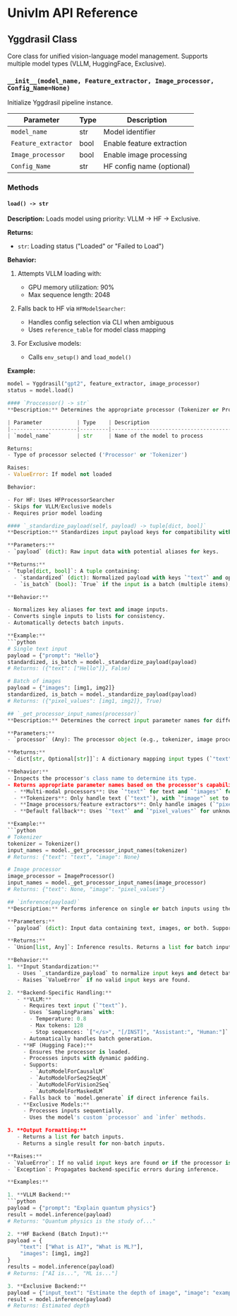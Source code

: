 # Univlm API Reference

## Yggdrasil Class

Core class for unified vision-language model management. Supports multiple model types (VLLM, HuggingFace, Exclusive).

### `__init__(model_name, Feature_extractor, Image_processor, Config_Name=None)`

Initialize Yggdrasil pipeline instance.

| Parameter           | Type    | Description                              |
|---------------------|---------|------------------------------------------|
| `model_name`        | str     | Model identifier                         |
| `Feature_extractor` | bool    | Enable feature extraction                |
| `Image_processor`   | bool    | Enable image processing                  |
| `Config_Name`       | str     | HF config name (optional)                | 

### Methods

#### `load() -> str`
**Description:** Loads model using priority: VLLM → HF → Exclusive.

**Returns:**

- `str`: Loading status ("Loaded" or "Failed to Load")

**Behavior:**

1. Attempts VLLM loading with:
   
   - GPU memory utilization: 90%
   - Max sequence length: 2048
     
2. Falls back to HF via `HFModelSearcher`:
   
   - Handles config selection via CLI when ambiguous
   - Uses `reference_table` for model class mapping
     
3. For Exclusive models:
   
   - Calls `env_setup()` and `load_model()`
  
**Example:**
```python
model = Yggdrasil("gpt2", feature_extractor, image_processor)
status = model.load()

#### `Proccessor() -> str`
**Description:** Determines the appropriate processor (Tokenizer or Processor) for the model

| Parameter           | Type    | Description                              |
|---------------------|---------|------------------------------------------|
| `model_name`        | str     | Name of the model to process             |

Returns:
- Type of processor selected ('Processor' or 'Tokenizer')

Raises:
- ValueError: If model not loaded

Behavior:

- For HF: Uses HFProcessorSearcher
- Skips for VLLM/Exclusive models
- Requires prior model loading

#### `_standardize_payload(self, payload) -> tuple[dict, bool]`
**Description:** Standardizes input payload keys for compatibility with both VLLM and HF backends. Handles both single inputs and batches.

**Parameters:**
- `payload` (dict): Raw input data with potential aliases for keys.

**Returns:**
- `tuple[dict, bool]`: A tuple containing:
  - `standardized` (dict): Normalized payload with keys `"text"` and optionally `"pixel_values"`. Values are always lists.
  - `is_batch` (bool): `True` if the input is a batch (multiple items), `False` for single inputs.

**Behavior:**

- Normalizes key aliases for text and image inputs.
- Converts single inputs to lists for consistency.
- Automatically detects batch inputs.

**Example:**
```python
# Single text input
payload = {"prompt": "Hello"}
standardized, is_batch = model._standardize_payload(payload)
# Returns: ({"text": ["Hello"]}, False)

# Batch of images
payload = {"images": [img1, img2]}
standardized, is_batch = model._standardize_payload(payload)
# Returns: ({"pixel_values": [img1, img2]}, True)

## `_get_processor_input_names(processor)`
**Description:** Determines the correct input parameter names for different processor types.

**Parameters:**
- `processor` (Any): The processor object (e.g., tokenizer, image processor).

**Returns:**
- `dict[str, Optional[str]]`: A dictionary mapping input types (`"text"` and `"image"`) to their corresponding parameter names. If a processor does not support a specific input type, the value will be `None`.

**Behavior:**
- Inspects the processor's class name to determine its type.
- Returns appropriate parameter names based on the processor's capabilities:
  - **Multi-modal processors**: Use `"text"` for text and `"images"` for images.
  - **Tokenizers**: Only handle text (`"text"`), with `"image"` set to `None`.
  - **Image processors/feature extractors**: Only handle images (`"pixel_values"`), with `"text"` set to `None`.
  - **Default fallback**: Uses `"text"` and `"pixel_values"` for unknown processor types.

**Example:**
```python
# Tokenizer
tokenizer = Tokenizer()
input_names = model._get_processor_input_names(tokenizer)
# Returns: {"text": "text", "image": None}

# Image processor
image_processor = ImageProcessor()
input_names = model._get_processor_input_names(image_processor)
# Returns: {"text": None, "image": "pixel_values"}

## `inference(payload)`
**Description:** Performs inference on single or batch inputs using the loaded model.

**Parameters:**
- `payload` (dict): Input data containing text, images, or both. Supports batch inputs.

**Returns:**
- `Union[list, Any]`: Inference results. Returns a list for batch inputs or a single result for non-batch inputs.

**Behavior:**
1. **Input Standardization:**
   - Uses `_standardize_payload` to normalize input keys and detect batch mode.
   - Raises `ValueError` if no valid input keys are found.

2. **Backend-Specific Handling:**
   - **VLLM:**
     - Requires text input (`"text"`).
     - Uses `SamplingParams` with:
       - Temperature: 0.8
       - Max tokens: 128
       - Stop sequences: `["</s>", "[/INST]", "Assistant:", "Human:"]`
     - Automatically handles batch generation.
   - **HF (Hugging Face):**
     - Ensures the processor is loaded.
     - Processes inputs with dynamic padding.
     - Supports:
       - `AutoModelForCausalLM`
       - `AutoModelForSeq2SeqLM`
       - `AutoModelForVision2Seq`
       - `AutoModelForMaskedLM`
     - Falls back to `model.generate` if direct inference fails.
   - **Exclusive Models:**
     - Processes inputs sequentially.
     - Uses the model's custom `processor` and `infer` methods.

3. **Output Formatting:**
   - Returns a list for batch inputs.
   - Returns a single result for non-batch inputs.

**Raises:**
- `ValueError`: If no valid input keys are found or if the processor is not loaded (for HF).
- `Exception`: Propagates backend-specific errors during inference.

**Examples:**

1. **VLLM Backend:**
```python
payload = {"prompt": "Explain quantum physics"}
result = model.inference(payload)
# Returns: "Quantum physics is the study of..."

2. **HF Backend (Batch Input):**
payload = {
    "text": ["What is AI?", "What is ML?"],
    "images": [img1, img2]
}
results = model.inference(payload)
# Returns: ["AI is...", "ML is..."]

3. **Exclusive Backend:**
payload = {"input_text": "Estimate the depth of image", "image": "example.jpg"}
result = model.inference(payload)
# Returns: Estimated depth
